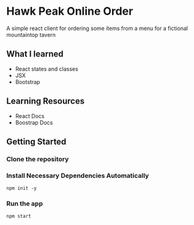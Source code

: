 # Hawk Peak Online Order

A simple react client for ordering some items from a menu for a fictional mountaintop tavern

## What I learned
* React states and classes
* JSX
* Bootstrap

## Learning Resources
* React Docs
* Boostrap Docs

## Getting Started
### Clone the repository
### Install Necessary Dependencies Automatically
```
npm init -y
```
### Run the app
```
npm start
```